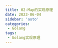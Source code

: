 ```yaml
---
title: 02-Map的实现原理
date: 2023-06-04
sidebar: 'auto'
categories:
 - Golang
tags:
 - Golang实现原理
---
```


## 

